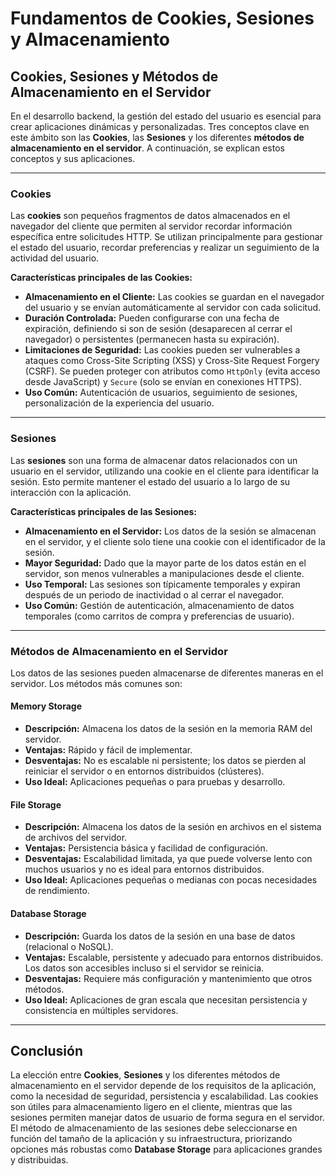# Fundamentos de Cookies, Sesiones y Almacenamiento

## Cookies, Sesiones y Métodos de Almacenamiento en el Servidor

En el desarrollo backend, la gestión del estado del usuario es esencial para crear aplicaciones dinámicas y personalizadas. Tres conceptos clave en este ámbito son las **Cookies**, las **Sesiones** y los diferentes **métodos de almacenamiento en el servidor**. A continuación, se explican estos conceptos y sus aplicaciones.

---

### Cookies

Las **cookies** son pequeños fragmentos de datos almacenados en el navegador del cliente que permiten al servidor recordar información específica entre solicitudes HTTP. Se utilizan principalmente para gestionar el estado del usuario, recordar preferencias y realizar un seguimiento de la actividad del usuario.

**Características principales de las Cookies:**

- **Almacenamiento en el Cliente:** Las cookies se guardan en el navegador del usuario y se envían automáticamente al servidor con cada solicitud.
- **Duración Controlada:** Pueden configurarse con una fecha de expiración, definiendo si son de sesión (desaparecen al cerrar el navegador) o persistentes (permanecen hasta su expiración).
- **Limitaciones de Seguridad:** Las cookies pueden ser vulnerables a ataques como Cross-Site Scripting (XSS) y Cross-Site Request Forgery (CSRF). Se pueden proteger con atributos como `HttpOnly` (evita acceso desde JavaScript) y `Secure` (solo se envían en conexiones HTTPS).
- **Uso Común:** Autenticación de usuarios, seguimiento de sesiones, personalización de la experiencia del usuario.

---

### Sesiones

Las **sesiones** son una forma de almacenar datos relacionados con un usuario en el servidor, utilizando una cookie en el cliente para identificar la sesión. Esto permite mantener el estado del usuario a lo largo de su interacción con la aplicación.

**Características principales de las Sesiones:**

- **Almacenamiento en el Servidor:** Los datos de la sesión se almacenan en el servidor, y el cliente solo tiene una cookie con el identificador de la sesión.
- **Mayor Seguridad:** Dado que la mayor parte de los datos están en el servidor, son menos vulnerables a manipulaciones desde el cliente.
- **Uso Temporal:** Las sesiones son típicamente temporales y expiran después de un periodo de inactividad o al cerrar el navegador.
- **Uso Común:** Gestión de autenticación, almacenamiento de datos temporales (como carritos de compra y preferencias de usuario).

---

### Métodos de Almacenamiento en el Servidor

Los datos de las sesiones pueden almacenarse de diferentes maneras en el servidor. Los métodos más comunes son:

#### Memory Storage

- **Descripción:** Almacena los datos de la sesión en la memoria RAM del servidor.
- **Ventajas:** Rápido y fácil de implementar.
- **Desventajas:** No es escalable ni persistente; los datos se pierden al reiniciar el servidor o en entornos distribuidos (clústeres).
- **Uso Ideal:** Aplicaciones pequeñas o para pruebas y desarrollo.

#### File Storage

- **Descripción:** Almacena los datos de la sesión en archivos en el sistema de archivos del servidor.
- **Ventajas:** Persistencia básica y facilidad de configuración.
- **Desventajas:** Escalabilidad limitada, ya que puede volverse lento con muchos usuarios y no es ideal para entornos distribuidos.
- **Uso Ideal:** Aplicaciones pequeñas o medianas con pocas necesidades de rendimiento.

#### Database Storage

- **Descripción:** Guarda los datos de la sesión en una base de datos (relacional o NoSQL).
- **Ventajas:** Escalable, persistente y adecuado para entornos distribuidos. Los datos son accesibles incluso si el servidor se reinicia.
- **Desventajas:** Requiere más configuración y mantenimiento que otros métodos.
- **Uso Ideal:** Aplicaciones de gran escala que necesitan persistencia y consistencia en múltiples servidores.

---

## Conclusión

La elección entre **Cookies**, **Sesiones** y los diferentes métodos de almacenamiento en el servidor depende de los requisitos de la aplicación, como la necesidad de seguridad, persistencia y escalabilidad. Las cookies son útiles para almacenamiento ligero en el cliente, mientras que las sesiones permiten manejar datos de usuario de forma segura en el servidor. El método de almacenamiento de las sesiones debe seleccionarse en función del tamaño de la aplicación y su infraestructura, priorizando opciones más robustas como **Database Storage** para aplicaciones grandes y distribuidas.